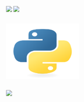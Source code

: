 
  <img height="210em" src="https://github-readme-stats.vercel.app/api?username=yangjapan&show_icons=true&theme=tokyonight&include_all_commits=true&count_private=true"/>
  <img height="150em" src="https://github-readme-stats.vercel.app/api/top-langs/?username=yangjapan&layout=compact&langs_count=7&theme=tokyonight"/>
</div>

##

  <img align="center" alt="Yang-Python" height="150" width="200" src="https://raw.githubusercontent.com/devicons/devicon/master/icons/python/python-original.svg">
  
##
  
<div> 
  <a href="https://www.youtube.com/channel/UCkJWI5g81F-sljNVaeWfoCQ" target="_blank"><img src="https://img.shields.io/badge/YouTube-FF0000?style=for-the-badge&logo=youtube&logoColor=white" target="_blank"></a>


